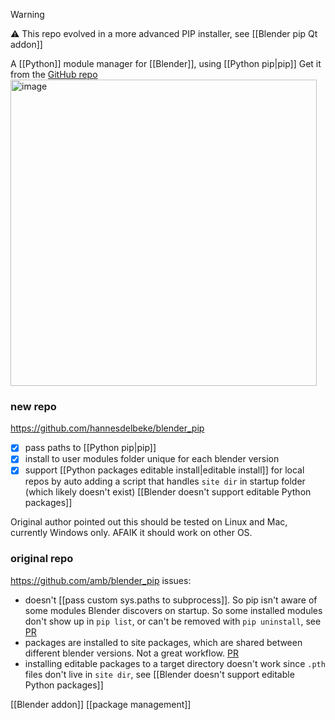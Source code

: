 
> [!WARNING]
> ⚠️ This repo evolved in a more advanced PIP installer, see [[Blender pip Qt addon]]

A [[Python]] module manager for [[Blender]], using [[Python pip|pip]]
Get it from the [GitHub repo](https://github.com/hannesdelbeke/blender_pip)
<img width="490" alt="image" src="https://user-images.githubusercontent.com/3758308/190018745-52fb472c-79a9-46ea-ab85-cf3ab4843ffc.png">
### new repo
https://github.com/hannesdelbeke/blender_pip
- [x] pass paths to [[Python pip|pip]]
- [x] install to user modules folder unique for each blender version
- [x] support [[Python packages editable install|editable install]] for local repos by auto adding a script that handles `site dir` in startup folder (which likely doesn't exist)
      [[Blender doesn't support editable Python packages]]

Original author pointed out this should be tested  on Linux and Mac, currently Windows only. AFAIK it should work on other OS.

### original repo
https://github.com/amb/blender_pip
issues:
- doesn't [[pass custom sys.paths to subprocess]]. So pip isn't aware of some modules Blender discovers on startup. So some installed modules don't show up in `pip list`, or can't be removed with `pip uninstall`, see [PR](https://github.com/amb/blender_pip/pull/11)
- packages are installed to site packages, which are shared between different blender versions. Not a great workflow. [PR](https://github.com/amb/blender_pip/pull/10)
- installing editable packages to a target directory doesn't work since `.pth` files don't live in `site dir`, see [[Blender doesn't support editable Python packages]]

[[Blender addon]]
[[package management]]

